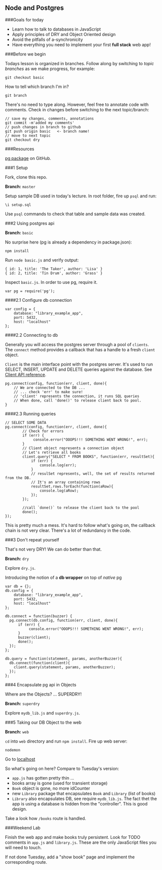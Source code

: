 
## Node and Postgres

###Goals for today

- Learn how to talk to databases in JavaScript
- Apply principles of DRY and Object Oriented design
- Avoid the pitfalls of a-synchronicity 
- Have everything you need to implement your first **full stack** web app!

###Before we begin

Todays lesson is organized in branches. Follow along by switching to *topic branches* as we make progress, for example:

	git checkout basic

How to tell which branch I'm in?

	git branch
	
There's no need to type along. However, feel free to annotate code with comments. Check in changes before switching to the next topic/branch:

	// save my changes, comments, annotations
	git commit -m'added my comments'
	// push changes in branch to github
	git push origin basic   <- branch name!
	// move to next topic
	git checkout dry 

###Resources

[pg package](https://github.com/brianc/node-postgres) on GitHub.

###1 Setup 

Fork, clone this repo.

**Branch:** `master`
 
Setup sample DB used in today's lecture. In root folder, fire up `psql` and run:

	\i setup.sql

Use `psql` commands to check that table and sample data was created.
	
###2 Using postgres api

**Branch:** `basic`

No surprise here (pg is already a dependency in package.json):

	npm install

Run `node basic.js` and verify output:

```
{ id: 1, title: 'The Taker', author: 'Lisa' }
{ id: 2, title: 'Tin Drum', author: 'Grass' }
```

Inspect `basic.js`. In order to use pg, require it.

	var pg = require('pg');

####2.1 Configure db connection

```
var config = {
    database: "library_example_app",
    port: 5432,
    host: "localhost"
};
```

####2.2 Connecting to db

Generally you will access the postgres server through a pool of `clients`. The `connect` method provides a callback that has a handle to a fresh `client` object. 

`Client` is the main interface point with the postgres server. It's used to run SELECT, INSERT, UPDATE and DELETE queries against the database. See [Client API reference](https://github.com/brianc/node-postgres/wiki/Client).


```
pg.connect(config, function(err, client, done){
	// We are connected to the DB ...
	// ... check 'err' to make sure!
	// 'client' represents the connection, it runs SQL queries
	// When done, call 'done()' to release client back to pool.
}
```

####2.3 Running queries

```
// SELECT SOME DATA
pg.connect(config, function(err, client, done){
		// Check for errors
        if (err) {
             console.error("OOOPS!!! SOMETHING WENT WRONG!", err);
        }
        // Client object represents a connection object
        // Let's retrieve all books
        client.query("SELECT * FROM BOOKS", function(err, resultSet){
	        if (err) {
	            console.log(err);
	        }
	        // resulSet represents, well, the set of results returned from the DB.
	        // It's an array containing rows
        	resultSet.rows.forEach(function(aRow){
          		console.log(aRow);
        	});
        });

        //call `done()` to release the client back to the pool
        done();
});
```
This is pretty much a mess. It's hard to follow what's going on, the callback chain is not very clear. There's a lot of redundancy in the code.

###3 Don't repeat yourself

That's not very DRY! We can do better than that.

**Branch:** `dry`

Explore `dry.js`.

Introducing the notion of a **db wrapper** on top of *native* pg


```
var db = {};
db.config = {
    database: "library_example_app",
    port: 5432,
    host: "localhost"
};

db.connect = function(buzzer) {
  pg.connect(db.config, function(err, client, done){
      if (err) {
           console.error("OOOPS!!! SOMETHING WENT WRONG!", err);
      }
      buzzer(client);
      done();
  });
};

db.query = function(statement, params, anotherBuzzer){
  db.connect(function(client){
    client.query(statement, params, anotherBuzzer);
  });
};
```

###4 Encapsulate pg api in Objects

Where are the Objects? ... SUPERDRY!

**Branch:** `superdry`

Explore `mydb_lib.js` and `superdry.js`.

###5 Taking our DB Object to the web

**Branch:** `web`

`cd` into `web` directory and run `npm install`. Fire up web server:

	nodemon

Go to [localhost](http://localhost:3000/books)

So what's going on here? Compare to Tuesday's version:

- `app.js` has gotten pretty thin ...
- books array is gone (used for transient storage)
- `Book` object is gone, no more idCounter
- new `Library` package that encapsulates `Book` and `Library` (list of books)
- `Library` also encapsulates DB, see require `mydb_lib.js`. The fact thet the app is using a database is hidden from the "controller". This is good design. 

Take a look how `/books` route is handled.

###Weekend Lab

Finish the web app and make books truly persistent. Look for TODO comments in `app.js` and `library.js`. These are the only JavaScript files you will need to touch. 

If not done Tuesday, add a "show book" page and implement the corresponding route.

